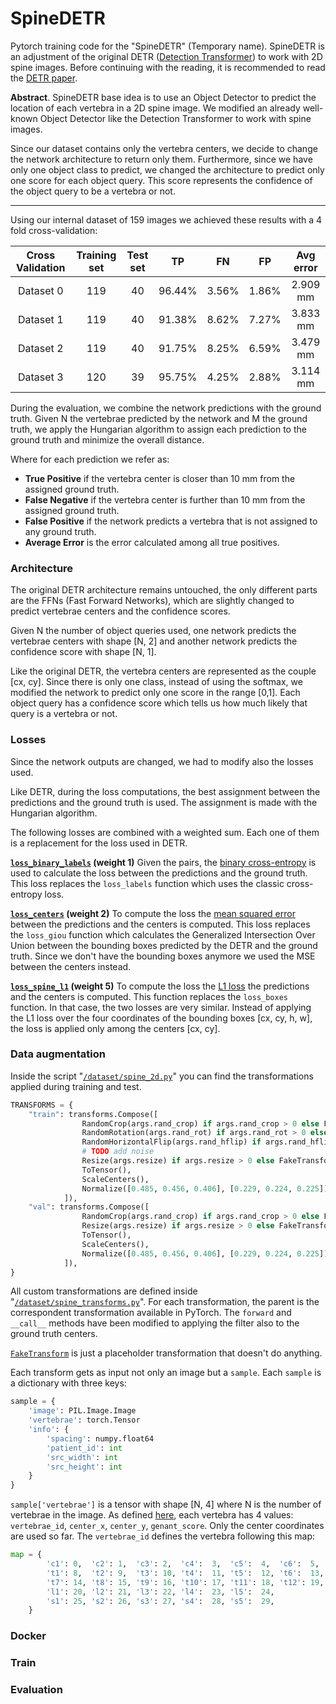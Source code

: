 SpineDETR
========

Pytorch training code for the "SpineDETR" (Temporary name). SpineDETR is an adjustment of the original DETR ([Detection Transformer](https://github.com/facebookresearch/detr "Detection Transformer")) to work with 2D spine images.
Before continuing with the reading, it is recommended to read the [DETR paper](https://ai.facebook.com/research/publications/end-to-end-object-detection-with-transformers "DETR paper").

**Abstract**. SpineDETR base idea is to use an Object Detector to predict the location of each vertebra in a 2D spine image. We modified an already well-known Object Detector like the Detection Transformer to work with spine images.

Since our dataset contains only the vertebra centers, we decide to change the network architecture to return only them. Furthermore, since we have only one object class to predict, we changed the architecture to predict only one score for each object query. This score represents the confidence of the object query to be a vertebra or not.


------------



Using our internal dataset of 159 images we achieved these results with a 4 fold cross-validation:

| Cross Validation | Training set | Test set | TP | FN | FP | Avg error |
| :------------: | :------------: | :------------: |:------------: | :------------: |:------------: | :------------: |
| Dataset 0 | 119 | 40 | 96.44% | 3.56% | 1.86% | 2.909 mm |
| Dataset 1 | 119 | 40 | 91.38% | 8.62% | 7.27% | 3.833 mm |
| Dataset 2 | 119 | 40 | 91.75% | 8.25% | 6.59% | 3.479 mm |
| Dataset 3 | 120 | 39 | 95.75% | 4.25% | 2.88% | 3.114 mm |

During the evaluation, we combine the network predictions with the ground truth. Given N the vertebrae predicted by the network and M the ground truth, we apply the Hungarian algorithm to assign each prediction to the ground truth and minimize the overall distance.

Where for each prediction we refer as:
- **True Positive** if the vertebra center is closer than 10 mm from the assigned ground truth.
- **False Negative** if the vertebra center is further than 10 mm from the assigned ground truth.
- **False Positive** if the network predicts a vertebra that is not assigned to any ground truth.
- **Average Error** is the error calculated among all true positives.

### Architecture
The original DETR architecture remains untouched, the only different parts are the FFNs (Fast Forward Networks), which are slightly changed to predict vertebrae centers and the confidence scores.

Given N the number of object queries used, one network predicts the vertebrae centers with shape [N, 2] and another network predicts the confidence score with shape [N, 1].

Like the original DETR, the vertebra centers are represented as the couple [cx, cy]. Since there is only one class, instead of using the softmax, we modified the network to predict only one score in the range [0,1]. Each object query has a confidence score which tells us how much likely that query is a vertebra or not.

### Losses
Since the network outputs are changed, we had to modify also the losses used. 

Like DETR, during the loss computations, the best assignment between the predictions and the ground truth is used. The assignment is made with the Hungarian algorithm.

The following losses are combined with a weighted sum. Each one of them is a replacement for the loss used in DETR.

**[`loss_binary_labels`](https://github.com/vittoriopippi/ostfalia_detr/blob/d952a0e18ba7fc91c27e7332cec19e75fa1b7a3e/models/detr.py#L138) (weight 1)**
Given the pairs, the [binary cross-entropy](https://pytorch.org/docs/stable/nn.functional.html#torch.nn.functional.binary_cross_entropy "binary cross-entropy") is used to calculate the loss between the predictions and the ground truth. This loss replaces the `loss_labels` function which uses the classic cross-entropy loss. 

**[`loss_centers`](https://github.com/vittoriopippi/ostfalia_detr/blob/d952a0e18ba7fc91c27e7332cec19e75fa1b7a3e/models/detr.py#L196) (weight 2)**
To compute the loss the [mean squared error](https://pytorch.org/docs/stable/nn.functional.html#torch.nn.functional.mse_loss " mean squared error") between the predictions and the centers is computed. This loss replaces the `loss_giou` function which calculates the Generalized Intersection Over Union between the bounding boxes predicted by the DETR and the ground truth. Since we don't have the bounding boxes anymore we used the MSE between the centers instead.

**[`loss_spine_l1`](https://github.com/vittoriopippi/ostfalia_detr/blob/d952a0e18ba7fc91c27e7332cec19e75fa1b7a3e/models/detr.py#L209) (weight 5)**
To compute the loss the [L1 loss](https://pytorch.org/docs/stable/nn.functional.html#torch.nn.functional.mse_loss "L1 loss") the predictions and the centers is computed. This function replaces the `loss_boxes` function. In that case, the two losses are very similar. Instead of applying the L1 loss over the four coordinates of the bounding boxes [cx, cy, h, w], the loss is applied only among the centers [cx, cy].

### Data augmentation
Inside the script "[`/dataset/spine_2d.py`](https://github.com/vittoriopippi/ostfalia_detr/blob/d952a0e18ba7fc91c27e7332cec19e75fa1b7a3e/datasets/spine_2d.py#L78 "/dataset/spine_2d.py")" you can find the transformations applied during training and test.

```python
TRANSFORMS = {
    "train": transforms.Compose([
                RandomCrop(args.rand_crop) if args.rand_crop > 0 else FakeTransform(),
                RandomRotation(args.rand_rot) if args.rand_rot > 0 else FakeTransform(),
                RandomHorizontalFlip(args.rand_hflip) if args.rand_hflip > 0 else FakeTransform(),
                # TODO add noise
                Resize(args.resize) if args.resize > 0 else FakeTransform(),
                ToTensor(),
                ScaleCenters(),
                Normalize([0.485, 0.456, 0.406], [0.229, 0.224, 0.225])
            ]),
    "val": transforms.Compose([
                RandomCrop(args.rand_crop) if args.rand_crop > 0 else FakeTransform(),
                Resize(args.resize) if args.resize > 0 else FakeTransform(),
                ToTensor(),
                ScaleCenters(),
                Normalize([0.485, 0.456, 0.406], [0.229, 0.224, 0.225])
            ]),
}
```

All custom transformations are defined inside "[`/dataset/spine_transforms.py`](https://github.com/vittoriopippi/ostfalia_detr/blob/master/datasets/spine_transforms.py "/dataset/spine_transforms.py")". For each transformation, the parent is the correspondent transformation available in PyTorch. The `forward` and `__call__` methods have been modified to applying the filter also to the ground truth centers.

[`FakeTransform`](https://github.com/vittoriopippi/ostfalia_detr/blob/d952a0e18ba7fc91c27e7332cec19e75fa1b7a3e/datasets/spine_transforms.py#L13 "FakeTransform class definition") is just a placeholder transformation that doesn't do anything.

Each transform gets as input not only an image but a `sample`. Each `sample` is a dictionary with three keys:
```python
sample = {
    'image': PIL.Image.Image
    'vertebrae': torch.Tensor
    'info': {
        'spacing': numpy.float64
        'patient_id': int
        'src_width': int
        'src_height': int
    }
}
```

`sample['vertebrae']` is a tensor with shape [N, 4] where N is the number of vertebrae in the image. As defined [here](https://github.com/vittoriopippi/ostfalia_detr/blob/d952a0e18ba7fc91c27e7332cec19e75fa1b7a3e/datasets/spine_2d.py#L49 "/dataset/spine_2d.py"), each vertebra has 4 values:  `vertebrae_id`, `center_x`, `center_y`, `genant_score`. Only the center coordinates are used so far.
The `vertebrae_id` defines the vertebra following this map:

```python
map = {
        'c1': 0,  'c2': 1,  'c3': 2,  'c4':  3,  'c5':  4,  'c6':  5,  'c7': 6, 'c8': 7,
        't1': 8,  't2': 9,  't3': 10, 't4':  11, 't5':  12, 't6':  13,
        't7': 14, 't8': 15, 't9': 16, 't10': 17, 't11': 18, 't12': 19,
        'l1': 20, 'l2': 21, 'l3': 22, 'l4':  23, 'l5':  24,
        's1': 25, 's2': 26, 's3': 27, 's4':  28, 's5':  29,
    }
```
### Docker

### Train

### Evaluation